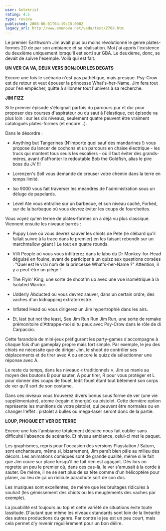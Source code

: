 ```yaml
---
user: Antekrist
rating: 4.5
type: review
published: 2008-06-01T04:19:15.000Z
legacy_url: http://www.emunova.net/veda/test/2708.htm
---
```

Le premier Earthworm Jim avait plus ou moins révolutionné le genre plates-formes 2D de par son ambiance et sa réalisation. Moi j'ai appris l'existence du deuxième uniquement lorsqu'il est sorti sur GBA. Le deuxième, donc, se devait de suivre l'exemple. Voilà qui est fait.  

  

**UN VER CA VA, DEUX VERS BONJOUR LES DEGATS**  

Encore une fois le scénario n'est pas pathétique, mais presque. Psy-Crow est de retour et veut épouser la princesse What's-her-Name. Jim fera tout pour l'en empêcher, quitte à sillonner tout l'univers à sa recherche.  

  

**JIM FIZZ**  

Si le premier épisode s'éloignait parfois du parcours pur et dur pour proposer des courses d'aspirateur ou du saut à l'élastique, cet épisode va plus loin : sur les dix niveaux, seulement quatre peuvent être vraiment catalogués plates-formes (et encore...).  

Dans le désordre :  

- Anything but Tangerines (N'importe quoi sauf des mandarines !) vous propose du lancer de cochons et un parcours en chaise électrique - les trucs qui montent tous seuls les escaliers - où il faut éviter des grands-mères, avant d'affronter le redoutable Bob the Goldfish, alias le pire boss du JV !!!  

- Lorenzen's Soll vous demande de creuser votre chemin dans la terre en temps limité.  

- Iso 9000 vous fait traverser les méandres de l'administration sous un déluge de papelards.  

- Level Ate vous entraîne sur un barbecue, et son niveau caché, Forked, sur de la barbaque où vous devrez éviter les coups de fourchettes.  

Vous voyez qu'en terme de plates-formes on a déjà vu plus classique. Viennent ensuite les niveaux barrés :  

- Puppy Love où vous devrez sauver les chiots de Pete (le clébard qu'il fallait suivre à la trace dans le premier) en les faisant rebondir sur un marchmallow géant ! Le tout en quatre rounds.  

- Villi People où vous vous infiltrerez dans le labo du Dr Monkey-for-Head déguisé en fouine, avant de participer à un quizz aux questions corsées : "Quel est le vrai nom de la princesse What's-her-Name ?" Attention, il y a peut-être un piège !  

- The Flyin' King, une sorte de shoot'm up avec une vue isométrique à la Isolated Warrior.  

- Udderly Abducted où vous devrez sauver, dans un certain ordre, des vaches d'un kidnapping extraterrestre.  

- Inflated Head où vous dirigerez un Jim hypertrophié dans les airs.  

- Et, last but not the least, See Jim Run Run Jim Run, une sorte de remake prémonitoire d'Attrappe-moi si tu peux avec Psy-Crow dans le rôle de di Carpaccio.  

  

Cette farandole de mini-jeux préfigurant les party-games s'accompagne à chaque fois d'un gameplay propre mais fort simple. Par exemple, le jeu des chiots ne nécessite que de diriger Jim, le shoot de contrôler ses déplacements et de tirer avec A ou encore le quizz de sélectionner une réponse avec A.  

Le reste du temps, dans les niveaux « traditionnels », Jim se manie au moyen des boutons B pour sauter, A pour tirer, R pour vous protéger et L pour donner des coups de fouet, ledit fouet étant tout bêtement son corps de ver qu'il sort de son costume.  

Dans ces niveaux vous trouverez divers bonus sous forme de ver (une vie supplémentaire), atome (regain d'énergie) ou pistolet. Cette dernière option représente les munitions de votre pistolet, qui peuvent être normales ou en changer l'effet : pistolet à bulles ou méga-laser seront donc de la partie.  

  

**LOUP, PHOQUE ET VER DE TERRE**  

Encore une fois l'ambiance totalement décalée nous fait oublier sans difficulté l'absence de scénario. Et niveau ambiance, celui-ci met le paquet.  

Les graphismes, repris pour l'occasion des versions Playstation / Saturn, sont enchanteurs, même si, bizarrement, Jim paraît bien pâle au milieu des décors. Les animations comiques sont de grande qualité, même si le fait que Jim coure sur place lorsqu'il ne fait rien est agaçant. Dès lors on regrette un peu le premier où, dans ces cas-là, le ver s'amusait à la corde à sauter. De même, il ne se sert plus de sa tête comme d'un hélicoptère pour planer, au lieu de ça un ridicule parachute sort de son dos.  

Les musiques sont excellentes, de même que les bruitages ridicules à souhait (les gémissement des chiots ou les meuglements des vaches par exemple).  

La jouabilité est toujours au top et cette variété de situations évite toute lassitude. D'autant que même les niveaux standards sont loin de la linéarité des autres productions du genre. Par contre le jeu est un peu court, mais cela permet d'y revenir régulièrement pour un bon délire.